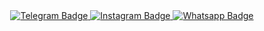 <div id="badges" align="center">
  <a href="your-Telegram-URL">
    <img src="https://img.shields.io/badge/Telegram-blue?logo=telegram&logoColor=white" 
    alt="Telegram Badge"/>
  </a>
  <a href="your-Instagram-URL">
    <img src="https://img.shields.io/badge/Instagram-red?logo=instagram&logoColor=white" 
    alt="Instagram Badge"/>
  </a>
  <a href="your-Whatsapp-URL">
    <img src="https://img.shields.io/badge/Whatsapp-blue?logo=whatsapp&logoColor=white" 
    alt="Whatsapp Badge"/>
  </a>
</div>

<div id="badges" align="center">
  <img src="https://komarev.com/ghpvc/?username=vadikovskiy&style=flat-square&color=blue" alt=""/>
</div>
